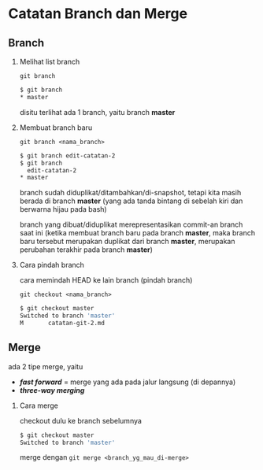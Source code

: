 # Catatan Branch dan Merge

## Branch

1. Melihat list branch

    `git branch`

    ```bash
    $ git branch
    * master
    ```

    disitu terlihat ada 1 branch, yaitu branch **master**

2. Membuat branch baru

    `git branch <nama_branch>`

    ```bash
    $ git branch edit-catatan-2
    $ git branch
      edit-catatan-2
    * master
    ```

    branch sudah diduplikat/ditambahkan/di-snapshot, tetapi kita masih berada di branch **master** (yang ada tanda bintang di sebelah kiri dan berwarna hijau pada bash)

    branch yang dibuat/diduplikat merepresentasikan commit-an branch saat ini (ketika membuat branch baru pada branch **master**, maka branch baru tersebut merupakan duplikat dari branch **master**, merupakan perubahan terakhir pada branch **master**)

3. Cara pindah branch

    cara memindah HEAD ke lain branch (pindah branch)

    `git checkout <nama_branch>`

    ```bash
    $ git checkout master
    Switched to branch 'master'
    M       catatan-git-2.md
    ```

## Merge

ada 2 tipe merge, yaitu

- ***fast forward*** = merge yang ada pada jalur langsung (di depannya)
- ***three-way merging***

1. Cara merge

    checkout dulu ke branch sebelumnya

    ```bash
    $ git checkout master
    Switched to branch 'master'
    ```

    merge dengan `git merge <branch_yg_mau_di-merge>`
